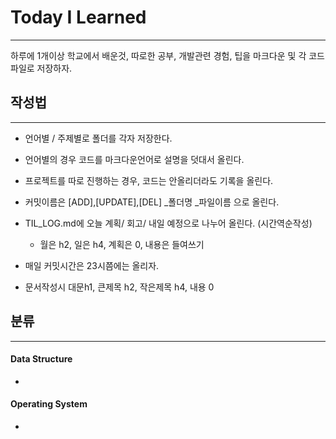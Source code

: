 # Today I Learned

------

하루에 1개이상 학교에서 배운것, 따로한 공부, 개발관련 경험,  팁을 마크다운 및 각 코드파일로 저장하자.



## 작성법

------

- 언어별 / 주제별로 폴더를 각자 저장한다.

- 언어별의 경우 코드를 마크다운언어로 설명을 덧대서 올린다.

- 프로젝트를 따로 진행하는 경우, 코드는 안올리더라도 기록을 올린다.

- 커밋이름은 [ADD],[UPDATE],[DEL] _폴더명 _파일이름 으로 올린다.

- TIL_LOG.md에 오늘 계획/ 회고/ 내일 예정으로 나누어 올린다. (시간역순작성)

  - 월은 h2, 일은 h4, 계획은 0, 내용은 들여쓰기

- 매일 커밋시간은 23시쯤에는 올리자.

- 문서작성시 대문h1, 큰제목 h2, 작은제목 h4, 내용 0

  

## 분류

------

#### Data Structure

- 

#### Operating System

- 

